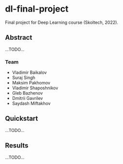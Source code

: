 # dl-final-project

Final project for Deep Learning course (Skoltech, 2022).

## Abstract

...TODO...

### Team

- Vladimir Baikalov
- Suraj Singh
- Maksim Pakhomov
- Vladimir Shaposhnikov
- Gleb Bazhenov
- Dmitrii Gavrilev
- Saydash Miftakhov

## Quickstart

...TODO...

## Results 

...TODO...
